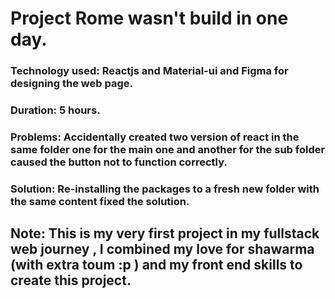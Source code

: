 # Project Rome wasn't build in one day.

### Technology used: Reactjs and Material-ui and Figma for designing the web page.

### Duration: 5 hours.


### Problems: Accidentally created two version of react in the same folder one for the main one and another for the sub folder caused the button not to function correctly.

### Solution: Re-installing the packages to a fresh new folder with the same content fixed the solution.

## Note: This is my very first project in my fullstack web journey , I combined my love for shawarma (with extra toum :p ) and my front end skills to create this project.
















